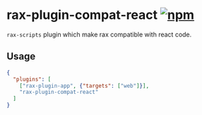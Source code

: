 # rax-plugin-compat-react [![npm](https://img.shields.io/npm/v/rax-plugin-compat-react.svg)](https://www.npmjs.com/package/rax-plugin-compat-react)


`rax-scripts` plugin which make rax compatible with react code.

## Usage

```json
{
  "plugins": [
    ["rax-plugin-app", {"targets": ["web"]}],
    "rax-plugin-compat-react"
  ]
}
```
